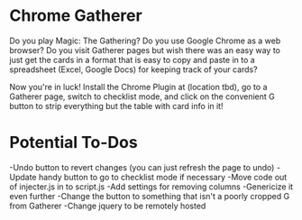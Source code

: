 Chrome Gatherer
===============

Do you play Magic: The Gathering?
Do you use Google Chrome as a web browser?
Do you visit Gatherer pages but wish there was an easy way to just get the cards in a format that is easy to copy and paste in to a spreadsheet (Excel, Google Docs) for keeping track of your cards?

Now you're in luck!
Install the Chrome Plugin at (location tbd), go to a Gatherer page, switch to checklist mode, and click on the convenient G button to strip everything but the table with card info in it!

Potential To-Dos
================
-Undo button to revert changes (you can just refresh the page to undo)
-Update handy button to go to checklist mode if necessary
-Move code out of injecter.js in to script.js
-Add settings for removing columns
-Genericize it even further
-Change the button to something that isn't a poorly cropped G from Gatherer
-Change jquery to be remotely hosted
